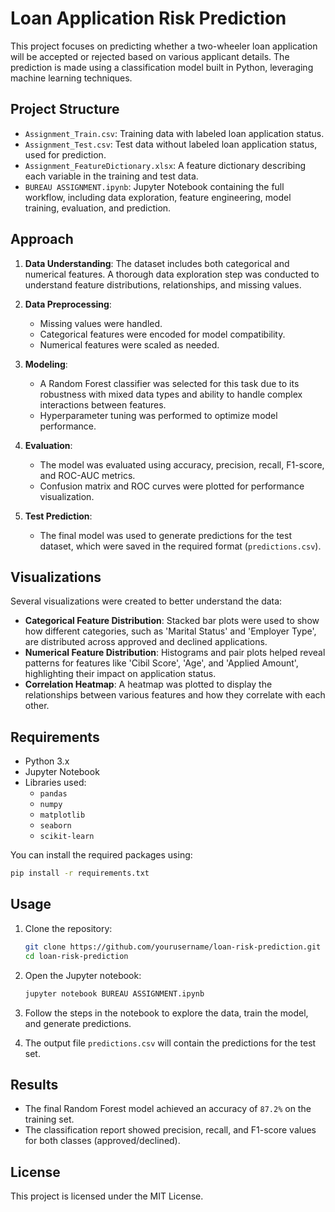 # Loan Application Risk Prediction

This project focuses on predicting whether a two-wheeler loan application will be accepted or rejected based on various applicant details. The prediction is made using a classification model built in Python, leveraging machine learning techniques.

## Project Structure

- `Assignment_Train.csv`: Training data with labeled loan application status.
- `Assignment_Test.csv`: Test data without labeled loan application status, used for prediction.
- `Assignment_FeatureDictionary.xlsx`: A feature dictionary describing each variable in the training and test data.
- `BUREAU ASSIGNMENT.ipynb`: Jupyter Notebook containing the full workflow, including data exploration, feature engineering, model training, evaluation, and prediction.

## Approach

1. **Data Understanding**: The dataset includes both categorical and numerical features. A thorough data exploration step was conducted to understand feature distributions, relationships, and missing values.
   
2. **Data Preprocessing**:
   - Missing values were handled.
   - Categorical features were encoded for model compatibility.
   - Numerical features were scaled as needed.

3. **Modeling**:
   - A Random Forest classifier was selected for this task due to its robustness with mixed data types and ability to handle complex interactions between features.
   - Hyperparameter tuning was performed to optimize model performance.

4. **Evaluation**:
   - The model was evaluated using accuracy, precision, recall, F1-score, and ROC-AUC metrics.
   - Confusion matrix and ROC curves were plotted for performance visualization.

5. **Test Prediction**:
   - The final model was used to generate predictions for the test dataset, which were saved in the required format (`predictions.csv`).

## Visualizations

Several visualizations were created to better understand the data:
- **Categorical Feature Distribution**: Stacked bar plots were used to show how different categories, such as 'Marital Status' and 'Employer Type', are distributed across approved and declined applications.
- **Numerical Feature Distribution**: Histograms and pair plots helped reveal patterns for features like 'Cibil Score', 'Age', and 'Applied Amount', highlighting their impact on application status.
- **Correlation Heatmap**: A heatmap was plotted to display the relationships between various features and how they correlate with each other.

## Requirements

- Python 3.x
- Jupyter Notebook
- Libraries used:
  - `pandas`
  - `numpy`
  - `matplotlib`
  - `seaborn`
  - `scikit-learn`

You can install the required packages using:

```bash
pip install -r requirements.txt
```

## Usage

1. Clone the repository:
   ```bash
   git clone https://github.com/yourusername/loan-risk-prediction.git
   cd loan-risk-prediction
   ```

2. Open the Jupyter notebook:
   ```bash
   jupyter notebook BUREAU ASSIGNMENT.ipynb
   ```

3. Follow the steps in the notebook to explore the data, train the model, and generate predictions.

4. The output file `predictions.csv` will contain the predictions for the test set.

## Results

- The final Random Forest model achieved an accuracy of `87.2%` on the training set.
- The classification report showed precision, recall, and F1-score values for both classes (approved/declined).
  
## License

This project is licensed under the MIT License.

